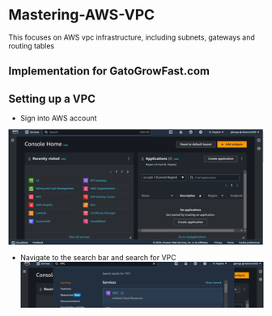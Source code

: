 # Mastering-AWS-VPC

This focuses on AWS vpc infrastructure, including subnets, gateways and routing tables

## Implementation for GatoGrowFast.com

## Setting up a VPC

- Sign into AWS account

![Sign into aws account](./images/sign_into_aws_account.png)

- Navigate to the search bar and search for VPC
  ![Search for VPC in the search bar](./images/search_vpc.png)


